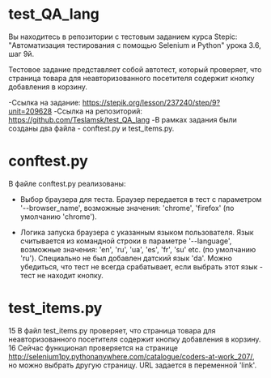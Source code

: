 # test_QA_lang

Вы находитесь в репозитории с тестовым заданием курса Stepic: "Автоматизация тестирования с помощью Selenium и Python" урока 3.6, шаг 9й.

Тестовое задание представляет собой автотест, который проверяет, что страница товара для неавторизованного посетителя содержит кнопку 
добавления в корзину. 

-Ссылка на задание: https://stepik.org/lesson/237240/step/9?unit=209628
-Ссылка на репозиторий: https://github.com/Teslamsk/test_QA_lang
-В рамках задания были созданы два файла - conftest.py и test_items.py. 

# conftest.py


В файле conftest.py реализованы:

- Выбор браузера для теста. Браузер передается в тест с параметром '--browser_name', возможные значения: 'chrome', 'firefox' 
(по умолчанию 'chrome'). 

- Логика запуска браузера с указанным языком пользователя. Язык считывается из командной строки в параметре '--language', 
возможные значения: 'en', 'ru', 'ua', 'es', 'fr', 'su' etc. (по умолчанию 'ru'). Специально не был добавлен датский язык 'da'. 
Можно убедиться, что тест не всегда срабатывает, если выбрать этот язык - тест не находит кнопку.



# test_items.py

15
В файл test_items.py проверяет, что страница товара для неавторизованного посетителя содержит кнопку добавления в корзину. 
16
Сейчас функционал проверяется на странице http://selenium1py.pythonanywhere.com/catalogue/coders-at-work_207/, но можно 
выбрать другую страницу. URL задается в переменной 'link'.
